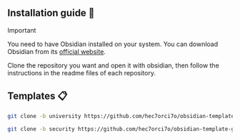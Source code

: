 ## Installation guide 🔧

> [!IMPORTANT]  
> You need to have Obsidian installed on your system. You can download Obsidian from its [official website](https://obsidian.md/download).

Clone the repository you want and open it with obsidian, then follow the instructions in the readme files of each repository.

## Templates 📋

```bash
git clone -b university https://github.com/hec7orci7o/obsidian-template-generator.git
```

```bash
git clone -b security https://github.com/hec7orci7o/obsidian-template-generator.git
```